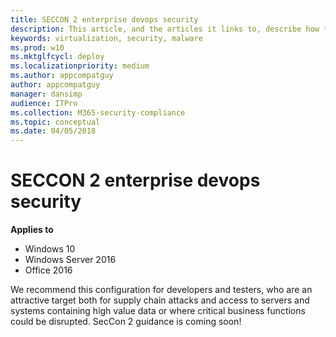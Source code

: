```yaml
---
title: SECCON 2 enterprise devops security
description: This article, and the articles it links to, describe how to use the Windows SECCON framework in your organization
keywords: virtualization, security, malware
ms.prod: w10
ms.mktglfcycl: deploy
ms.localizationpriority: medium
ms.author: appcompatguy
author: appcompatguy
manager: dansimp
audience: ITPro
ms.collection: M365-security-compliance
ms.topic: conceptual
ms.date: 04/05/2018
---
```


# SECCON 2 enterprise devops security

**Applies to**  

-   Windows 10
-   Windows Server 2016 
-   Office 2016 

We recommend this configuration for developers and testers, who are an attractive target both for supply chain attacks and access to servers and systems containing high value data or where critical business functions could be disrupted. SecCon 2 guidance is coming soon!



